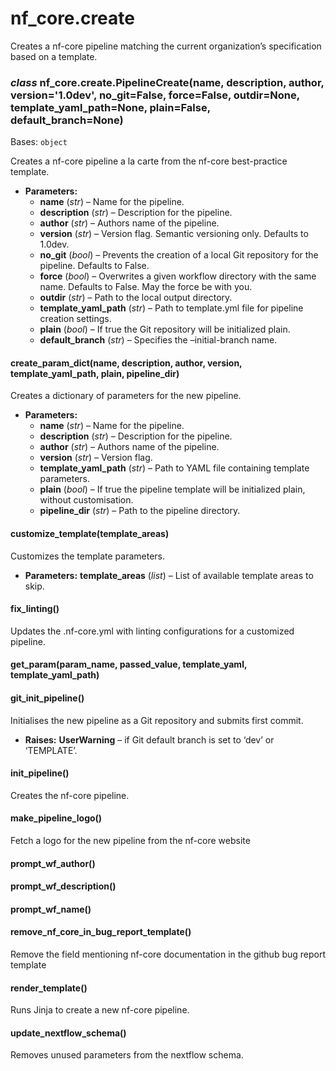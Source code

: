 # nf_core.create

Creates a nf-core pipeline matching the current
organization’s specification based on a template.

### _class_ nf_core.create.PipelineCreate(name, description, author, version='1.0dev', no_git=False, force=False, outdir=None, template_yaml_path=None, plain=False, default_branch=None)

Bases: `object`

Creates a nf-core pipeline a la carte from the nf-core best-practice template.

- **Parameters:**
  - **name** (_str_) – Name for the pipeline.
  - **description** (_str_) – Description for the pipeline.
  - **author** (_str_) – Authors name of the pipeline.
  - **version** (_str_) – Version flag. Semantic versioning only. Defaults to 1.0dev.
  - **no_git** (_bool_) – Prevents the creation of a local Git repository for the pipeline. Defaults to False.
  - **force** (_bool_) – Overwrites a given workflow directory with the same name. Defaults to False.
    May the force be with you.
  - **outdir** (_str_) – Path to the local output directory.
  - **template_yaml_path** (_str_) – Path to template.yml file for pipeline creation settings.
  - **plain** (_bool_) – If true the Git repository will be initialized plain.
  - **default_branch** (_str_) – Specifies the –initial-branch name.

#### create_param_dict(name, description, author, version, template_yaml_path, plain, pipeline_dir)

Creates a dictionary of parameters for the new pipeline.

- **Parameters:**
  - **name** (_str_) – Name for the pipeline.
  - **description** (_str_) – Description for the pipeline.
  - **author** (_str_) – Authors name of the pipeline.
  - **version** (_str_) – Version flag.
  - **template_yaml_path** (_str_) – Path to YAML file containing template parameters.
  - **plain** (_bool_) – If true the pipeline template will be initialized plain, without customisation.
  - **pipeline_dir** (_str_) – Path to the pipeline directory.

#### customize_template(template_areas)

Customizes the template parameters.

- **Parameters:**
  **template_areas** (_list<str>_) – List of available template areas to skip.

#### fix_linting()

Updates the .nf-core.yml with linting configurations
for a customized pipeline.

#### get_param(param_name, passed_value, template_yaml, template_yaml_path)

#### git_init_pipeline()

Initialises the new pipeline as a Git repository and submits first commit.

- **Raises:**
  **UserWarning** – if Git default branch is set to ‘dev’ or ‘TEMPLATE’.

#### init_pipeline()

Creates the nf-core pipeline.

#### make_pipeline_logo()

Fetch a logo for the new pipeline from the nf-core website

#### prompt_wf_author()

#### prompt_wf_description()

#### prompt_wf_name()

#### remove_nf_core_in_bug_report_template()

Remove the field mentioning nf-core documentation
in the github bug report template

#### render_template()

Runs Jinja to create a new nf-core pipeline.

#### update_nextflow_schema()

Removes unused parameters from the nextflow schema.
